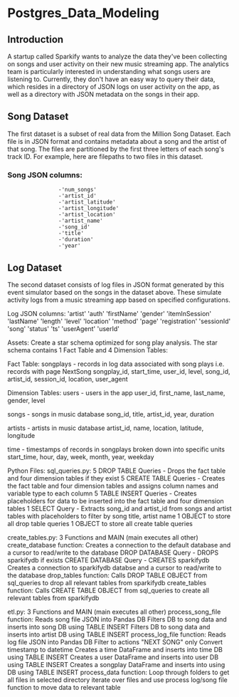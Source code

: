 # Postgres_Data_Modeling

## Introduction
A startup called Sparkify wants to analyze the data they've been collecting on songs and user activity on their new music streaming app. The analytics team is particularly interested in understanding what songs users are listening to. Currently, they don't have an easy way to query their data, which resides in a directory of JSON logs on user activity on the app, as well as a directory with JSON metadata on the songs in their app.

## Song Dataset
The first dataset is a subset of real data from the Million Song Dataset. Each file is in JSON format and contains metadata about a song and the artist of that song. The files are partitioned by the first three letters of each song's track ID. For example, here are filepaths to two files in this dataset.

### Song JSON columns: 
                    -'num_songs' 
                    -'artist_id' 
                    -'artist_latitude' 
                    -'artist_longitude' 
                    -'artist_location' 
                    -'artist_name' 
                    -'song_id' 
                    -'title' 
                    -'duration' 
                    -'year'

## Log Dataset
The second dataset consists of log files in JSON format generated by this event simulator based on the songs in the dataset above. These simulate activity logs from a music streaming app based on specified configurations.

Log JSON columns: 'artist' 'auth' 'firstName' 'gender' 'itemInSession' 'lastName' 'length'
                   'level' 'location' 'method' 'page' 'registration' 'sessionId' 'song'
                   'status' 'ts' 'userAgent' 'userId'
                   

Assets:
Create a star schema optimized for song play analysis. The star schema contains 1 Fact Table and 4 Dimension Tables:

Fact Table:
  songplays - records in log data associated with song plays i.e. records with page NextSong
    songplay_id, start_time, user_id, level, song_id, artist_id, session_id, location, user_agent

Dimension Tables:
  users - users in the app
    user_id, first_name, last_name, gender, level
    
  songs - songs in music database
    song_id, title, artist_id, year, duration
    
  artists - artists in music database
    artist_id, name, location, latitude, longitude
    
  time - timestamps of records in songplays broken down into specific units
    start_time, hour, day, week, month, year, weekday

Python Files:
sql_queries.py:
  5 DROP TABLE Queries - Drops the fact table and four dimension tables if they exist
  5 CREATE TABLE Queries - Creates the fact table and four dimension tables and assigns column names and variable type to each column
  5 TABLE INSERT Queries - Creates placeholders for data to be inserted into the fact table and four dimension tables
  1 SELECT Query - Extracts song_id and artist_id from songs and artist tables with placeholders to filter by song title, artist name
  1 OBJECT to store all drop table queries
  1 OBJECT to store all create table queries
  
create_tables.py:
  3 Functions and MAIN (main executes all other)
  create_database function:
    Creates a connection to the default database and a cursor to read/write to the database
    DROP DATABASE Query - DROPS sparkifydb if exists
    CREATE DATABASE Query - CREATES sparkifydb
    Creates a connection to sparkifydb databse and a cursor to read/write to the database
  drop_tables function:
    Calls DROP TABLE OBJECT from sql_queries to drop all relevant tables from sparkifydb
  create_tables function:
    Calls CREATE TABLE OBJECT from sql_queries to create all relevant tables from sparkifydb
  
etl.py:
    3 Functions and MAIN (main executes all other)
    process_song_file function:
        Reads song file JSON into Pandas DB
        Filters DB to song data and inserts into song DB using TABLE INSERT
        Filters DB to song data and inserts into artist DB using TABLE INSERT
    process_log_file function:
        Reads log file JSON into Pandas DB
        Filter to actions "NEXT SONG" only
        Convert timestamp to datetime
        Creates a time DataFrame and inserts into time DB using TABLE INSERT
        Creates a user DataFrame and inserts into user DB using TABLE INSERT
        Creates a songplay DataFrame and inserts into using DB using TABLE INSERT
     process_data function:
        Loop through folders to get all files in selected directory
        iterate over files and use process log/song file function to move data to relevant table
